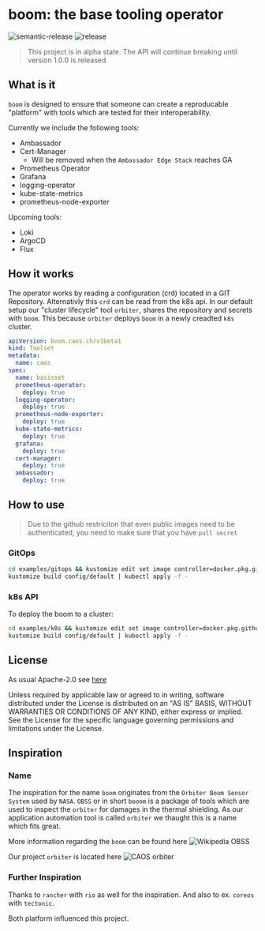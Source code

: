 # boom: the base tooling operator

![semantic-release](https://img.shields.io/badge/%20%20%F0%9F%93%A6%F0%9F%9A%80-semantic--release-e10079.svg)
![release](https://github.com/caos/boom/workflows/Release/badge.svg)

> This project is in alpha state. The API will continue breaking until version 1.0.0 is released

## What is it

`boom` is designed to ensure that someone can create a reproducable "platform" with tools which are tested for their interoperability.

Currently we include the following tools:

- Ambassador
- Cert-Manager
  - Will be removed when the `Ambassador Edge Stack` reaches GA
- Prometheus Operator
- Grafana
- logging-operator
- kube-state-metrics
- prometheus-node-exporter

Upcoming tools:

- Loki
- ArgoCD
- Flux

## How it works

The operator works by reading a configuration (crd) located in a GIT Repository. Alternativly this `crd` can be read from the k8s api.
In our default setup our "cluster lifecycle" tool `orbiter`, shares the repository and secrets with `boom`. This because `orbiter` deploys `boom` in a newly creadted `k8s` cluster.

```yaml
apiVersion: boom.caos.ch/v1beta1
kind: Toolset
metadata:
  name: caos
spec:
  name: basisset
  prometheus-operator:
    deploy: true
  logging-operator:
    deploy: true
  prometheus-node-exporter:
    deploy: true
  kube-state-metrics:
    deploy: true
  grafana:
    deploy: true
  cert-manager:
    deploy: true
  ambassador:
    deploy: true
```

## How to use

> Due to the github restriciton that even public images need to be authenticated, you need to make sure that you have `pull secret`

### GitOps

```bash
cd examples/gitops && kustomize edit set image controller=docker.pkg.github.com/caos/boom/boom:latest && cd ../..
kustomize build config/default | kubectl apply -f -
```

### k8s API

To deploy the boom to a cluster:

```bash
cd examples/k8s && kustomize edit set image controller=docker.pkg.github.com/caos/boom/boom:latest && cd ../..
kustomize build config/default | kubectl apply -f -
```

## License

As usual Apache-2.0 see [here](./LICENSE)

Unless required by applicable law or agreed to in writing, software distributed under the License is distributed on an "AS IS" BASIS, WITHOUT WARRANTIES OR CONDITIONS OF ANY KIND, either express or implied. See the License for the specific language governing permissions and limitations under the License.

## Inspiration

### Name

The inspiration for the name `boom` originates from the `Orbiter Boom Sensor System` used by `NASA`. `OBSS` or in short `booom` is a package of tools which are used to inspect the `orbiter` for damages in the thermal shielding. As our application automation tool is called `orbiter` we thaught this is a name which fits great.

More information regarding the `boom` can be found here ![Wikipedia OBSS](https://en.wikipedia.org/wiki/Orbiter_Boom_Sensor_System)

Our project `orbiter` is located here ![CAOS orbiter](https://github.com/caos/orbiter)

### Further Inspiration

Thanks to `rancher` with `rio` as well for the inspiration.
And also to ex. `coreos` with `tectonic`.

Both platform influenced this project.
